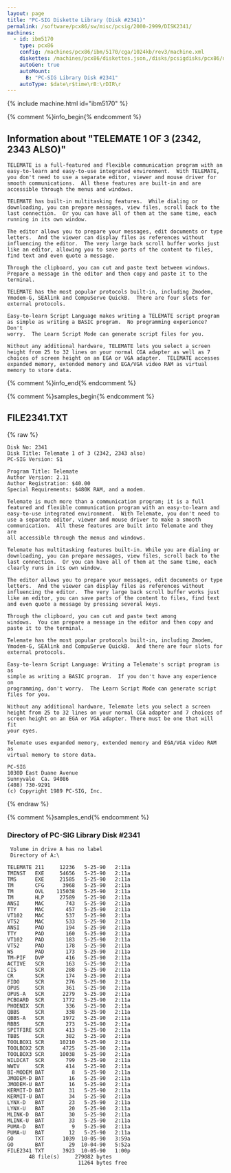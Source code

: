 ```yaml
---
layout: page
title: "PC-SIG Diskette Library (Disk #2341)"
permalink: /software/pcx86/sw/misc/pcsig/2000-2999/DISK2341/
machines:
  - id: ibm5170
    type: pcx86
    config: /machines/pcx86/ibm/5170/cga/1024kb/rev3/machine.xml
    diskettes: /machines/pcx86/diskettes.json,/disks/pcsigdisks/pcx86/diskettes.json
    autoGen: true
    autoMount:
      B: "PC-SIG Library Disk #2341"
    autoType: $date\r$time\rB:\rDIR\r
---
```


{% include machine.html id="ibm5170" %}

{% comment %}info_begin{% endcomment %}

## Information about "TELEMATE 1 OF 3 (2342, 2343 ALSO)"

    TELEMATE is a full-featured and flexible communication program with an
    easy-to-learn and easy-to-use integrated environment.  With TELEMATE,
    you don't need to use a separate editor, viewer and mouse driver for
    smooth communications.  All these features are built-in and are
    accessible through the menus and windows.
    
    TELEMATE has built-in multitasking features.  While dialing or
    downloading, you can prepare messages, view files, scroll back to the
    last connection.  Or you can have all of them at the same time, each
    running in its own window.
    
    The editor allows you to prepare your messages, edit documents or type
    letters.  And the viewer can display files as references without
    influencing the editor.  The very large back scroll buffer works just
    like an editor, allowing you to save parts of the content to files,
    find text and even quote a message.
    
    Through the clipboard, you can cut and paste text between windows.
    Prepare a message in the editor and then copy and paste it to the
    terminal.
    
    TELEMATE has the most popular protocols built-in, including Zmodem,
    Ymodem-G, SEAlink and CompuServe QuickB.  There are four slots for
    external protocols.
    
    Easy-to-learn Script Language makes writing a TELEMATE script program
    as simple as writing a BASIC program.  No programming experience? Don't
    worry.  The Learn Script Mode can generate script files for you.
    
    Without any additional hardware, TELEMATE lets you select a screen
    height from 25 to 32 lines on your normal CGA adapter as well as 7
    choices of screen height on an EGA or VGA adapter.  TELEMATE accesses
    expanded memory, extended memory and EGA/VGA video RAM as virtual
    memory to store data.
{% comment %}info_end{% endcomment %}

{% comment %}samples_begin{% endcomment %}

## FILE2341.TXT

{% raw %}
```
Disk No: 2341                                                           
Disk Title: Telemate 1 of 3 (2342, 2343 also)                           
PC-SIG Version: S1                                                      
                                                                        
Program Title: Telemate                                                 
Author Version: 2.11                                                    
Author Registration: $40.00                                             
Special Requirements: $480K RAM, and a modem.                           
                                                                        
Telemate is much more than a communication program; it is a full        
featured and flexible communication program with an easy-to-learn and   
easy-to-use integrated environment.  With Telemate, you don't need to   
use a separate editor, viewer and mouse driver to make a smooth         
communication.  All these features are built into Telemate and they are 
all accessible through the menus and windows.                           
                                                                        
Telemate has multitasking features built-in. While you are dialing or   
downloading, you can prepare messages, view files, scroll back to the   
last connection.  Or you can have all of them at the same time, each    
clearly runs in its own window.                                         
                                                                        
The editor allows you to prepare your messages, edit documents or type  
letters.  And the viewer can display files as references without        
influencing the editor.  The very large back scroll buffer works just   
like an editor, you can save parts of the content to files, find text   
and even quote a message by pressing several keys.                      
                                                                        
Through the clipboard, you can cut and paste text among                 
windows.  You can prepare a message in the editor and then copy and     
paste it to the terminal.                                               
                                                                        
Telemate has the most popular protocols built-in, including Zmodem,     
Ymodem-G, SEAlink and CompuServe QuickB.  And there are four slots for  
external protocols.                                                     
                                                                        
Easy-to-learn Script Language: Writing a Telemate's script program is as
simple as writing a BASIC program.  If you don't have any experience on 
programming, don't worry.  The Learn Script Mode can generate script    
files for you.                                                          
                                                                        
Without any additional hardware, Telemate lets you select a screen      
height from 25 to 32 lines on your normal CGA adapter and 7 choices of  
screen height on an EGA or VGA adapter. There must be one that will fit 
your eyes.                                                              
                                                                        
Telemate uses expanded memory, extended memory and EGA/VGA video RAM as 
virtual memory to store data.                                           
                                                                        
PC-SIG                                                                  
1030D East Duane Avenue                                                 
Sunnyvale  Ca. 94086                                                    
(408) 730-9291                                                          
(c) Copyright 1989 PC-SIG, Inc.                                         
```
{% endraw %}

{% comment %}samples_end{% endcomment %}

### Directory of PC-SIG Library Disk #2341

     Volume in drive A has no label
     Directory of A:\

    TELEMATE 211     12236   5-25-90   2:11a
    TMINST   EXE     54656   5-25-90   2:11a
    TMS      EXE     21585   5-25-90   2:11a
    TM       CFG      3968   5-25-90   2:11a
    TM       OVL    115038   5-25-90   2:11a
    TM       HLP     27589   5-25-90   2:11a
    ANSI     MAC       743   5-25-90   2:11a
    TTY      MAC       457   5-25-90   2:11a
    VT102    MAC       537   5-25-90   2:11a
    VT52     MAC       533   5-25-90   2:11a
    ANSI     PAD       194   5-25-90   2:11a
    TTY      PAD       160   5-25-90   2:11a
    VT102    PAD       183   5-25-90   2:11a
    VT52     PAD       178   5-25-90   2:11a
    WS       PAD       173   5-25-90   2:11a
    TM-PIF   DVP       416   5-25-90   2:11a
    ACTIVE   SCR       163   5-25-90   2:11a
    CIS      SCR       288   5-25-90   2:11a
    CR       SCR       174   5-25-90   2:11a
    FIDO     SCR       276   5-25-90   2:11a
    OPUS     SCR       361   5-25-90   2:11a
    OPUS-A   SCR      2279   5-25-90   2:11a
    PCBOARD  SCR      1772   5-25-90   2:11a
    PHOENIX  SCR       336   5-25-90   2:11a
    QBBS     SCR       338   5-25-90   2:11a
    QBBS-A   SCR      1972   5-25-90   2:11a
    RBBS     SCR       273   5-25-90   2:11a
    SPITFIRE SCR       413   5-25-90   2:11a
    TBBS     SCR       382   5-25-90   2:11a
    TOOLBOX1 SCR     10210   5-25-90   2:11a
    TOOLBOX2 SCR      4725   5-25-90   2:11a
    TOOLBOX3 SCR     10038   5-25-90   2:11a
    WILDCAT  SCR       799   5-25-90   2:11a
    WWIV     SCR       414   5-25-90   2:11a
    BI-MODEM BAT         8   5-25-90   2:11a
    JMODEM-D BAT        16   5-25-90   2:11a
    JMODEM-U BAT        16   5-25-90   2:11a
    KERMIT-D BAT        31   5-25-90   2:11a
    KERMIT-U BAT        34   5-25-90   2:11a
    LYNX-D   BAT        23   5-25-90   2:11a
    LYNX-U   BAT        20   5-25-90   2:11a
    MLINK-D  BAT        30   5-25-90   2:11a
    MLINK-U  BAT        33   5-25-90   2:11a
    PUMA-D   BAT         9   5-25-90   2:11a
    PUMA-U   BAT        12   5-25-90   2:11a
    GO       TXT      1039  10-05-90   3:59a
    GO       BAT        29  10-04-90   5:52a
    FILE2341 TXT      3923  10-05-90   1:00p
           48 file(s)     279082 bytes
                           11264 bytes free
